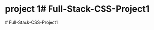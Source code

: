 # project 1#   F u l l - S t a c k - C S S - P r o j e c t 1  
 #   F u l l - S t a c k - C S S - P r o j e c t 1  
 